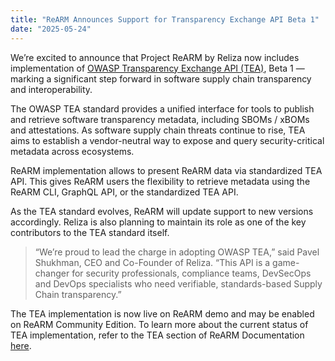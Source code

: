 ```yaml
---
title: "ReARM Announces Support for Transparency Exchange API Beta 1"
date: "2025-05-24"
---
```


We’re excited to announce that Project ReARM by Reliza now includes implementation of [OWASP Transparency Exchange API (TEA)](https://github.com/CycloneDX/transparency-exchange-api/), Beta 1 — marking a significant step forward in software supply chain transparency and interoperability.

The OWASP TEA standard provides a unified interface for tools to publish and retrieve software transparency metadata, including SBOMs / xBOMs and attestations. As software supply chain threats continue to rise, TEA aims to establish a vendor-neutral way to expose and query security-critical metadata across ecosystems.

ReARM implementation allows to present ReARM data via standardized TEA API. This gives ReARM users the flexibility to retrieve metadata using the ReARM CLI, GraphQL API, or the standardized TEA API. 

As the TEA standard evolves, ReARM will update support to new versions accordingly. Reliza is also planning to maintain its role as one of the key contributors to the TEA standard itself.

> “We’re proud to lead the charge in adopting OWASP TEA,” said Pavel Shukhman, CEO and Co-Founder of Reliza. “This API is a game-changer for security professionals, compliance teams, DevSecOps and DevOps specialists who need verifiable, standards-based Supply Chain transparency.”

The TEA implementation is now live on ReARM demo and may be enabled on ReARM Community Edition. To learn more about the current status of TEA implementation, refer to the TEA section of ReARM Documentation [here](https://docs.rearmhq.com/tea/index.html).
